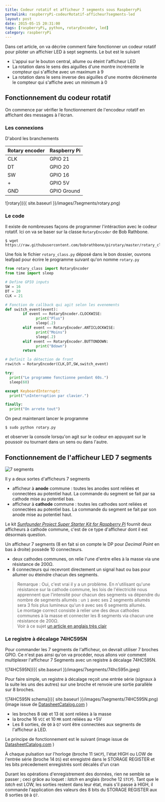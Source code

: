 ```yaml
---
title: Codeur rotatif et afficheur 7 segments sous RaspberryPi
permalink: raspberryPi-codeurRotatif-afficheur7segments-led
layout: post
date: 2015-05-15 20:31:00
tags: [raspberryPi, python, rotaryEncoder, led]
category: raspberryPi
---
```


Dans cet article, on va décrire comment faire fonctionner un codeur rotatif
pour piloter un affichier LED à sept segments.
Le but est le suivant 
- L'appui sur le bouton central, allume ou éteint l'afficheur LED
- La rotation dans le sens des aiguilles d'une montre incrémente 
  le compteur qui s'affiche avec un maximum à 9
- La rotation dans le sens inverse des aiguilles d'une montre décrémente
  le compteur qui s'affiche avec un minimum à 0


## Fonctionnement du codeur rotatif

On commence par vérifier le fonctionnement de l'encodeur rotatif en
affichant des messages à l'écran.


### Les connexions

D'abord les branchements

Rotary encoder | Raspberry Pi
---------------|-------------
           CLK | GPIO 21
            DT | GPIO 20
            SW | GPIO 16
             + | GPIO 5V
           GND | GPIO Ground

![rotary]({{ site.baseurl }}/images/7segments/rotary.png)


### Le code

Il existe de nombreuses façons de programmer l'intéraction avec le codeur
rotatif. Ici on va se baser sur la classe `RotaryEncoder` de Bob Rathbone.


```
$ wget https://raw.githubusercontent.com/bobrathbone/pirotary/master/rotary_class.py
```

Une fois le fichier `rotary_class.py` déposé dans le bon dossier,
ouvrons leafpad pour écrire le programme suivant qu'on nomme `rotary.py`


```python
from rotary_class import RotaryEncoder
from time import sleep

# Define GPIO inputs
SW = 16
DT = 20
CLK = 21

# Fonction de callback qui agit selon les evenements
def switch_event(event):
        if event == RotaryEncoder.CLOCKWISE:
              print("Plus")
              sleep(.2)
        elif event == RotaryEncoder.ANTICLOCKWISE:
              print("Moins")
              sleep(.2)
        elif event == RotaryEncoder.BUTTONDOWN:
              print("Bdown")
        return

# Definit la détection de front
rswitch = RotaryEncoder(CLK,DT,SW,switch_event)

try:
  print("Le programme fonctionne pendant 60s.")
  sleep(60)

except KeyboardInterrupt:
  print("\nInterruption par clavier.")

finally:
  print("On arrete tout")
```

On peut maintenant lancer le programme 

```
$ sudo python rotary.py
```

et observer la console lorsqu'on agit sur
le codeur en appuyant sur le poussoir ou tournant dans un sens ou dans l'autre.


## Fonctionnement de l'afficheur LED 7 segments

![7 segments](http://upload.wikimedia.org/wikipedia/commons/thumb/a/ad/Seven_segment_02_Pengo.jpg/280px-Seven_segment_02_Pengo.jpg)

Il y a deux sortes d'afficheurs 7 segments

- afficheur à **anode** commune : toutes les anodes sont reliées et connectées au
  potentiel haut. La commande du segment se fait par sa cathode mise au
  potentiel bas.
- afficheur à **cathode** commune : toutes les cathodes sont reliées et connectées
  au potentiel bas.  La commande du segment se fait par son anode mise au
  potentiel haut.


Le kit [*Sunfounder Project Super Starter Kit for Raspberry Pi*](http://www.amazon.fr/gp/product/B00P2E9W30?psc=1&redirect=true&ref_=oh_aui_detailpage_o04_s00)
fournit deux afficheurs à cathode commune, c'est de ce type d'afficheur dont il
est désormais question.

Un afficheur 7 segments (8 en fait si on compte le DP pour *Decimal Point* 
en bas à droite) possède 10 connecteurs.

- deux cathodes communes, on relie l'une d'entre elles à la masse via une
  résistance de 200&#8486;.
- 8 connecteurs qui recevront directement un signal haut ou bas pour allumer ou
  éteindre chacun des segments.

> Remarque : Oui, c'est vrai il y a un problème. En n'utilisant qu'une
> résistance sur la cathode commune, les lois de l'électricité nous apprennent
> que l'intensité pour chacun des segments va dépendre du nombre de segments
> allumés : un `1` avec ses 2 segments allumés sera 3 fois plus lumineux qu'un
> `0` avec ses 6 segments allumés.   
> Le montage correct consiste à relier une des deux cathodes communes à la
> masse et connecter les 8 segments via chacun une résistance de 200&#8486;.   
> Voir à ce sujet [un article en anglais très clair](http://melabs.com/resources/articles/ledart.htm)



### Le registre à décalage 74HC595N

Pour commander les 7 segments de l'afficheur, on devrait utiliser 7 broches GPIO.
Ce n'est pas ainsi qu'on va procéder, nous allons voir comment multiplexer 
l'afficheur 7 Segments avec un registre à décalage 74HC595N.

![74HC595N]({{ site.baseurl }}/images/7segments/74hc595n.jpeg)

Pour faire simple, un registre à décalage reçoit une entrée série
(signaux à la suite les uns des autres) sur une broche et renvoie une sortie 
parallèle sur 8 broches.


![74HC595N schema]({{ site.baseurl }}/images/7segments/74HC595N.png)    
(image issue de [DatasheetCatalog.com](http://www.datasheetcatalog.com/datasheets_pdf/7/4/H/C/74HC595N.shtml) )

- les broches 8 `GND` et 13 `OE` sont reliées à la masse
- la broche 16 `VCC` et 10 `MR` sont  reliées au +5V
- Les 8 sorties, de `Q0` à `Q7` vont être connectées aux segments de
  l'afficheur à LED.

Le principe de fonctionnement est le suivant (image issue de [DatasheetCatalog.com](http://www.datasheetcatalog.com/datasheets_pdf/7/4/H/C/74HC595N.shtml) )

À chaque pulsation sur l'horloge (broche 11 `SHCP`), l'état HIGH ou LOW de
l'entrée série (broche 14 `DS`) est enregistré dans le STORAGE REGISTER et les
bits précedement enregistrés sont décalés d'un cran

Durant les opérations d'enregistrement des données, rien ne semble se passer ;
ceci grâce au loquet : *latch* en anglais (broche 12 `STCP`).  Tant que le
*latch* est LOW, les sorties restent dans leur état, mais s'il passe à
HIGH, il commande l'application des valeurs des 8 bits du STORAGE REGISTER aux
8 sorties `Q0` à `Q7`.



